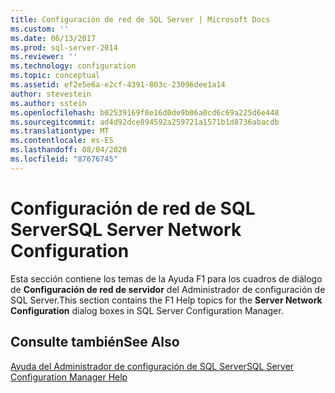 ```yaml
---
title: Configuración de red de SQL Server | Microsoft Docs
ms.custom: ''
ms.date: 06/13/2017
ms.prod: sql-server-2014
ms.reviewer: ''
ms.technology: configuration
ms.topic: conceptual
ms.assetid: ef2e5e6a-e2cf-4391-803c-23096dee1a14
author: stevestein
ms.author: sstein
ms.openlocfilehash: b02539169f8e16d0de9b06a0cd6c69a225d6e448
ms.sourcegitcommit: ad4d92dce894592a259721a1571b1d8736abacdb
ms.translationtype: MT
ms.contentlocale: es-ES
ms.lasthandoff: 08/04/2020
ms.locfileid: "87676745"
---
```

# <a name="sql-server-network-configuration"></a><span data-ttu-id="3198c-102">Configuración de red de SQL Server</span><span class="sxs-lookup"><span data-stu-id="3198c-102">SQL Server Network Configuration</span></span>
  <span data-ttu-id="3198c-103">Esta sección contiene los temas de la Ayuda F1 para los cuadros de diálogo de **Configuración de red de servidor** del Administrador de configuración de SQL Server.</span><span class="sxs-lookup"><span data-stu-id="3198c-103">This section contains the F1 Help topics for the **Server Network Configuration** dialog boxes in SQL Server Configuration Manager.</span></span>  
  
## <a name="see-also"></a><span data-ttu-id="3198c-104">Consulte también</span><span class="sxs-lookup"><span data-stu-id="3198c-104">See Also</span></span>  
 [<span data-ttu-id="3198c-105">Ayuda del Administrador de configuración de SQL Server</span><span class="sxs-lookup"><span data-stu-id="3198c-105">SQL Server Configuration Manager Help</span></span>](../../../2014/tools/configuration-manager/sql-server-configuration-manager-help.md)  
  
  
